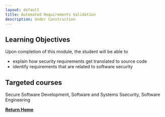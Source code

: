 ```yaml
---
layout: default
title: Automated Requirements Validation
description: Under Construction
---
```




## Learning Objectives
Upon completion of this module, the student will be able to

- explain how security requirements get translated to source code
- identify requirements that are related to software security

## Targeted courses

Secure Software Development, Software and Systems Ssecurity, Software Engineering

[**Return Home**](./)
